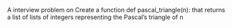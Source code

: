 A interview problem on Create a function def pascal_triangle(n): that returns a list of lists of integers representing the Pascal’s triangle of n
